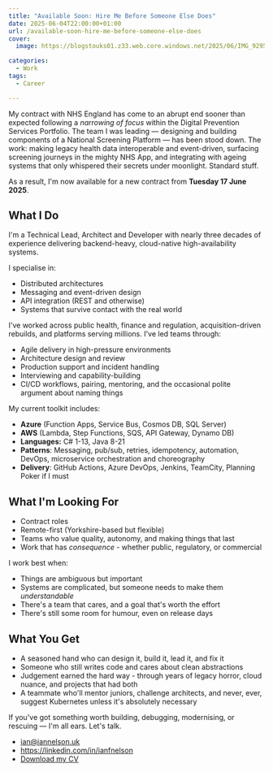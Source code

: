 ```yaml
---
title: "Available Soon: Hire Me Before Someone Else Does"
date: 2025-06-04T22:00:00+01:00
url: /available-soon-hire-me-before-someone-else-does
cover: 
  image: https://blogstouks01.z33.web.core.windows.net/2025/06/IMG_9295_720.jpeg

categories:
  - Work
tags:
  - Career

---
```


My contract with NHS England has come to an abrupt end sooner than expected following a _narrowing of focus_ within the Digital Prevention Services Portfolio. The team I was leading — designing and building components of a National Screening Platform — has been stood down. The work: making legacy health data interoperable and event-driven, surfacing screening journeys in the mighty NHS App, and integrating with ageing systems that only whispered their secrets under moonlight. Standard stuff.

As a result, I'm now available for a new contract from **Tuesday 17 June 2025**.

## What I Do

I'm a Technical Lead, Architect and Developer with nearly three decades of experience delivering backend-heavy, cloud-native high-availability systems.

I specialise in:

- Distributed architectures
- Messaging and event-driven design
- API integration (REST and otherwise)
- Systems that survive contact with the real world

I've worked across public health, finance and regulation, acquisition-driven rebuilds, and platforms serving millions. I've led teams through:

- Agile delivery in high-pressure environments
- Architecture design and review
- Production support and incident handling
- Interviewing and capability-building
- CI/CD workflows, pairing, mentoring, and the occasional polite argument about naming things

My current toolkit includes:

- **Azure** (Function Apps, Service Bus, Cosmos DB, SQL Server)
- **AWS** (Lambda, Step Functions, SQS, API Gateway, Dynamo DB)
- **Languages:** C# 1-13, Java 8-21
- **Patterns**: Messaging, pub/sub, retries, idempotency, automation, DevOps, microservice orchestration and choreography
- **Delivery**: GitHub Actions, Azure DevOps, Jenkins, TeamCity, Planning Poker if I must

## What I'm Looking For

- Contract roles
- Remote-first (Yorkshire-based but flexible)
- Teams who value quality, autonomy, and making things that last
- Work that has _consequence_ - whether public, regulatory, or commercial

I work best when:

- Things are ambiguous but important
- Systems are complicated, but someone needs to make them _understandable_
- There's a team that cares, and a goal that's worth the effort
- There's still some room for humour, even on release days

## What You Get

- A seasoned hand who can design it, build it, lead it, and fix it
- Someone who still writes code and cares about clean abstractions
- Judgement earned the hard way - through years of legacy horror, cloud nuance, and projects that had both
- A teammate who'll mentor juniors, challenge architects, and never, ever, suggest Kubernetes unless it's absolutely necessary

If you've got something worth building, debugging, modernising, or rescuing — I'm all ears. Let's talk.

- ian@iannelson.uk
- https://linkedin.com/in/ianfnelson
- [Download my CV](/iannelson.pdf)